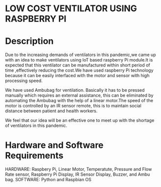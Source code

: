 # LOW COST VENTILATOR USING RASPBERRY PI 

# Description
Due to the increasing demands of ventilators in this pandemic,we came up with an idea to make ventilators using IoT based raspberry Pi module.It is expected that this ventilator can be manufactured within short period of time ,effectively reducing the cost.We have used raspberry Pi technology because it can be easily interfaced with the motor and sensor with high processing speed.

We have used Ambubag for ventilation. Basically it has to be pressed manually which requires an external assistance, this can be eliminated by automating the Ambubag with the help of a linear motor.The speed of the motor is controlled by an IR sensor remote, this is to maintain social distance between patient and health workers.

We feel that our idea will be  an effective one to meet up with the shortage of ventilators in this pandemic.

# Hardware and Software Requirements
HARDWARE:
            Raspbery Pi,
            Linear Motor,
 Temperatute, Pressure and Flow Rate sensor,
        Raspberry Pi Display,
         IR Sensor Display,
             Buzzer, and
           Ambu bag.
SOFTWARE:
Python and Raspbian OS 
